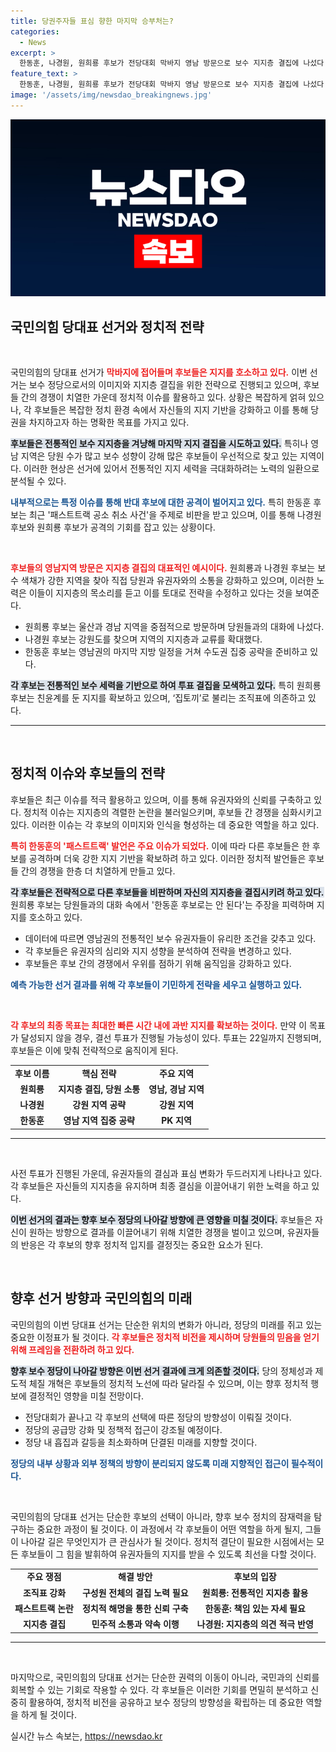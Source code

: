 ```yaml
---
title: 당권주자들 표심 향한 마지막 승부처는?
categories:
  - News
excerpt: >
  한동훈, 나경원, 원희룡 후보가 전당대회 막바지 영남 방문으로 보수 지지층 결집에 나섰다. 패스트트랙 공소 취소 논란을 이용해 지지를 호소하며 조직표의 빈틈을 노리는 모습이 포착됐다.
feature_text: >
  한동훈, 나경원, 원희룡 후보가 전당대회 막바지 영남 방문으로 보수 지지층 결집에 나섰다. 패스트트랙 공소 취소 논란을 이용해 지지를 호소하며 조직표의 빈틈을 노리는 모습이 포착됐다.
image: '/assets/img/newsdao_breakingnews.jpg'
---
```


<p><img src="/assets/img/newsdao_breakingnews.jpg" alt="ontimetimes 속보" /></p>

<h2 data-ke-size="size26">국민의힘 당대표 선거와 정치적 전략</h2>

<p data-ke-size="size16">&nbsp;</p>

<p>국민의힘의 당대표 선거가 <b><span style="color: #ee2323;">막바지에 접어들며 후보들은 지지를 호소하고 있다.</span></b> 이번 선거는 보수 정당으로서의 이미지와 지지층 결집을 위한 전략으로 진행되고 있으며, 후보들 간의 경쟁이 치열한 가운데 정치적 이슈를 활용하고 있다. 상황은 복잡하게 얽혀 있으나, 각 후보들은 복잡한 정치 환경 속에서 자신들의 지지 기반을 강화하고 이를 통해 당권을 차지하고자 하는 명확한 목표를 가지고 있다.</p>

<p><b><span style="background-color: #21538527;">후보들은 전통적인 보수 지지층을 겨냥해 마지막 지지 결집을 시도하고 있다.</span></b> 특히나 영남 지역은 당원 수가 많고 보수 성향이 강해 많은 후보들이 우선적으로 찾고 있는 지역이다. 이러한 현상은 선거에 있어서 전통적인 지지 세력을 극대화하려는 노력의 일환으로 분석될 수 있다. </p>

<p><b><span style="color: #1a5490;">내부적으로는 특정 이슈를 통해 반대 후보에 대한 공격이 벌어지고 있다.</span></b> 특히 한동훈 후보는 최근 '패스트트랙 공소 취소 사건'을 주제로 비판을 받고 있으며, 이를 통해 나경원 후보와 원희룡 후보가 공격의 기회를 잡고 있는 상황이다. </p>

<p data-ke-size="size16">&nbsp;</p>

<p><b><span style="color: #ee2323;">후보들의 영남지역 방문은 지지층 결집의 대표적인 예시이다.</span></b> 원희룡과 나경원 후보는 보수 색채가 강한 지역을 찾아 직접 당원과 유권자와의 소통을 강화하고 있으며, 이러한 노력은 이들이 지지층의 목소리를 듣고 이를 토대로 전략을 수정하고 있다는 것을 보여준다. </p>

<ul>
<li>원희룡 후보는 울산과 경남 지역을 중점적으로 방문하며 당원들과의 대화에 나섰다.</li>
<li>나경원 후보는 강원도를 찾으며 지역의 지지층과 교류를 확대했다.</li>
<li>한동훈 후보는 영남권의 마지막 지방 일정을 거쳐 수도권 집중 공략을 준비하고 있다.</li>
</ul>

<p><b><span style="background-color: #21538527;">각 후보는 전통적인 보수 세력을 기반으로 하여 투표 결집을 모색하고 있다.</span></b> 특히 원희룡 후보는 친윤계를 둔 지지를 확보하고 있으며, ‘집토끼’로 불리는 조직표에 의존하고 있다. </p>

<hr>

<p data-ke-size="size16">&nbsp;</p>

<h2 data-ke-size="size26">정치적 이슈와 후보들의 전략</h2>

<p>후보들은 최근 이슈를 적극 활용하고 있으며, 이를 통해 유권자와의 신뢰를 구축하고 있다. 정치적 이슈는 지지층의 격렬한 논란을 불러일으키며, 후보들 간 경쟁을 심화시키고 있다. 이러한 이슈는 각 후보의 이미지와 인식을 형성하는 데 중요한 역할을 하고 있다.</p>

<p><b><span style="color: #ee2323;">특히 한동훈의 '패스트트랙' 발언은 주요 이슈가 되었다.</span></b> 이에 따라 다른 후보들은 한 후보를 공격하며 더욱 강한 지지 기반을 확보하려 하고 있다. 이러한 정치적 발언들은 후보들 간의 경쟁을 한층 더 치열하게 만들고 있다.</p>

<p><b><span style="background-color: #21538527;">각 후보들은 전략적으로 다른 후보들을 비판하며 자신의 지지층을 결집시키려 하고 있다.</span></b> 원희룡 후보는 당원들과의 대화 속에서 '한동훈 후보로는 안 된다'는 주장을 피력하며 지지를 호소하고 있다. </p>

<ul>
<li>데이터에 따르면 영남권의 전통적인 보수 유권자들이 유리한 조건을 갖추고 있다.</li>
<li>각 후보들은 유권자의 심리와 지지 성향을 분석하여 전략을 변경하고 있다.</li>
<li>후보들은 후보 간의 경쟁에서 우위를 점하기 위해 움직임을 강화하고 있다.</li>
</ul>

<p><b><span style="color: #1a5490;">예측 가능한 선거 결과를 위해 각 후보들이 기민하게 전략을 세우고 실행하고 있다.</span></b></p>

<p data-ke-size="size16">&nbsp;</p>

<p><b><span style="color: #ee2323;">각 후보의 최종 목표는 최대한 빠른 시간 내에 과반 지지를 확보하는 것이다.</span></b> 만약 이 목표가 달성되지 않을 경우, 결선 투표가 진행될 가능성이 있다. 투표는 22일까지 진행되며, 후보들은 이에 맞춰 전략적으로 움직이게 된다.</p>

<table>
<tr>
<td style="text-align: center; height: 17px;"><b>후보 이름</b></td>
<td style="text-align: center; height: 17px;"><b>핵심 전략</b></td>
<td style="text-align: center; height: 17px;"><b>주요 지역</b></td>
</tr>
<tr>
<td style="text-align: center; height: 17px;"><b>원희룡</b></td>
<td style="text-align: center; height: 17px;"><b>지지층 결집, 당원 소통</b></td>
<td style="text-align: center; height: 17px;"><b>영남, 경남 지역</b></td>
</tr>
<tr>
<td style="text-align: center; height: 17px;"><b>나경원</b></td>
<td style="text-align: center; height: 17px;"><b>강원 지역 공략</b></td>
<td style="text-align: center; height: 17px;"><b>강원 지역</b></td>
</tr>
<tr>
<td style="text-align: center; height: 17px;"><b>한동훈</b></td>
<td style="text-align: center; height: 17px;"><b>영남 지역 집중 공략</b></td>
<td style="text-align: center; height: 17px;"><b>PK 지역</b></td>
</tr>
</table>

<hr>

<p data-ke-size="size16">&nbsp;</p>

<p>사전 투표가 진행된 가운데, 유권자들의 결심과 표심 변화가 두드러지게 나타나고 있다. 각 후보들은 자신들의 지지층을 유지하며 최종 결심을 이끌어내기 위한 노력을 하고 있다.   </p>

<p><b><span style="background-color: #21538527;">이번 선거의 결과는 향후 보수 정당의 나아갈 방향에 큰 영향을 미칠 것이다.</span></b> 후보들은 자신이 원하는 방향으로 결과를 이끌어내기 위해 치열한 경쟁을 벌이고 있으며, 유권자들의 반응은 각 후보의 향후 정치적 입지를 결정짓는 중요한 요소가 된다.</p>

<p data-ke-size="size16">&nbsp;</p>

<h2 data-ke-size="size26">향후 선거 방향과 국민의힘의 미래</h2>

<p>국민의힘의 이번 당대표 선거는 단순한 위치의 변화가 아니라, 정당의 미래를 쥐고 있는 중요한 이정표가 될 것이다. <b><span style="color: #ee2323;">각 후보들은 정치적 비전을 제시하며 당원들의 믿음을 얻기 위해 프레임을 전환하려 하고 있다.</span></b></p>

<p><b><span style="background-color: #21538527;">향후 보수 정당이 나아갈 방향은 이번 선거 결과에 크게 의존할 것이다.</span></b> 당의 정체성과 제도적 체질 개혁은 후보들의 정치적 노선에 따라 달라질 수 있으며, 이는 향후 정치적 행보에 결정적인 영향을 미칠 전망이다.</p>

<ul>
<li>전당대회가 끝나고 각 후보의 선택에 따른 정당의 방향성이 이뤄질 것이다.</li>
<li>정당의 공급망 강화 및 정책적 접근이 강조될 예정이다.</li>
<li>정당 내 흡집과 갈등을 최소화하며 단결된 미래를 지향할 것이다.</li>
</ul>

<p><b><span style="color: #1a5490;">정당의 내부 상황과 외부 정책의 방향이 분리되지 않도록 미래 지향적인 접근이 필수적이다.</span></b></p>

<p data-ke-size="size16">&nbsp;</p>

<p>국민의힘의 당대표 선거는 단순한 후보의 선택이 아니라, 향후 보수 정치의 잠재력을 탐구하는 중요한 과정이 될 것이다. 이 과정에서 각 후보들이 어떤 역할을 하게 될지, 그들이 나아갈 길은 무엇인지가 큰 관심사가 될 것이다. 정치적 결단이 필요한 시점에서는 모든 후보들이 그 힘을 발휘하여 유권자들의 지지를 받을 수 있도록 최선을 다할 것이다.</p>

<table>
<tr>
<td style="text-align: center; height: 17px;"><b>주요 쟁점</b></td>
<td style="text-align: center; height: 17px;"><b>해결 방안</b></td>
<td style="text-align: center; height: 17px;"><b>후보의 입장</b></td>
</tr>
<tr>
<td style="text-align: center; height: 17px;"><b>조직표 강화</b></td>
<td style="text-align: center; height: 17px;"><b>구성원 전체의 결집 노력 필요</b></td>
<td style="text-align: center; height: 17px;"><b>원희룡: 전통적인 지지층 활용</b></td>
</tr>
<tr>
<td style="text-align: center; height: 17px;"><b>패스트트랙 논란</b></td>
<td style="text-align: center; height: 17px;"><b>정치적 해명을 통한 신뢰 구축</b></td>
<td style="text-align: center; height: 17px;"><b>한동훈: 책임 있는 자세 필요</b></td>
</tr>
<tr>
<td style="text-align: center; height: 17px;"><b>지지층 결집</b></td>
<td style="text-align: center; height: 17px;"><b>민주적 소통과 약속 이행</b></td>
<td style="text-align: center; height: 17px;"><b>나경원: 지지층의 의견 적극 반영</b></td>
</tr>
</table>

<hr>

<p data-ke-size="size16">&nbsp;</p>

<p>마지막으로, 국민의힘의 당대표 선거는 단순한 권력의 이동이 아니라, 국민과의 신뢰를 회복할 수 있는 기회로 작용할 수 있다. 각 후보들은 이러한 기회를 면밀히 분석하고 신중히 활용하여, 정치적 비전을 공유하고 보수 정당의 방향성을 확립하는 데 중요한 역할을 하게 될 것이다.</p>
실시간 뉴스 속보는, <a href="https://newsdao.kr" rel="dofollow">https://newsdao.kr</a>


